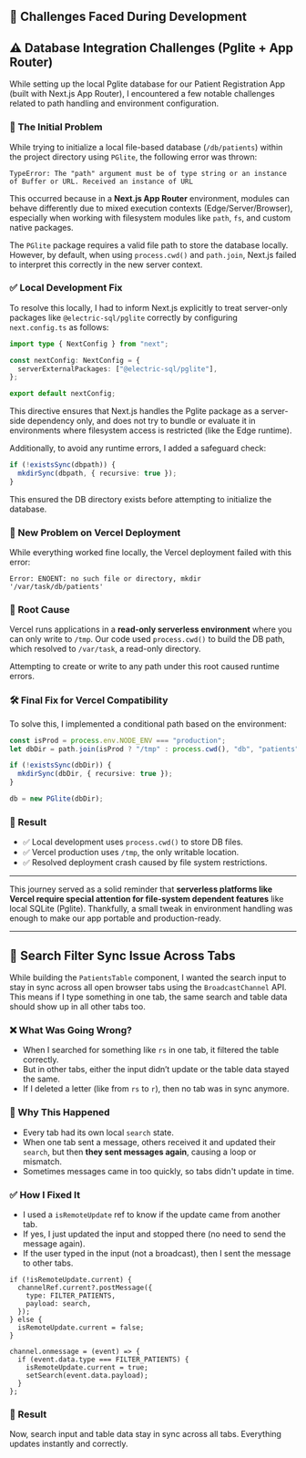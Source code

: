 ## 💬 Challenges Faced During Development

## ⚠️ Database Integration Challenges (Pglite + App Router)

While setting up the local Pglite database for our Patient Registration App (built with Next.js App Router), I encountered a few notable challenges related to path handling and environment configuration.

### 🐛 The Initial Problem

While trying to initialize a local file-based database (`/db/patients`) within the project directory using `PGlite`, the following error was thrown:

```
TypeError: The "path" argument must be of type string or an instance of Buffer or URL. Received an instance of URL
```

This occurred because in a **Next.js App Router** environment, modules can behave differently due to mixed execution contexts (Edge/Server/Browser), especially when working with filesystem modules like `path`, `fs`, and custom native packages.

The `PGlite` package requires a valid file path to store the database locally. However, by default, when using `process.cwd()` and `path.join`, Next.js failed to interpret this correctly in the new server context.

### ✅ Local Development Fix

To resolve this locally, I had to inform Next.js explicitly to treat server-only packages like `@electric-sql/pglite` correctly by configuring `next.config.ts` as follows:

```ts
import type { NextConfig } from "next";

const nextConfig: NextConfig = {
  serverExternalPackages: ["@electric-sql/pglite"],
};

export default nextConfig;
```

This directive ensures that Next.js handles the Pglite package as a server-side dependency only, and does not try to bundle or evaluate it in environments where filesystem access is restricted (like the Edge runtime).

Additionally, to avoid any runtime errors, I added a safeguard check:

```ts
if (!existsSync(dbpath)) {
  mkdirSync(dbpath, { recursive: true });
}
```

This ensured the DB directory exists before attempting to initialize the database.

### 🚨 New Problem on Vercel Deployment

While everything worked fine locally, the Vercel deployment failed with this error:

```
Error: ENOENT: no such file or directory, mkdir '/var/task/db/patients'
```

### 🧠 Root Cause

Vercel runs applications in a **read-only serverless environment** where you can only write to `/tmp`. Our code used `process.cwd()` to build the DB path, which resolved to `/var/task`, a read-only directory.

Attempting to create or write to any path under this root caused runtime errors.

### 🛠️ Final Fix for Vercel Compatibility

To solve this, I implemented a conditional path based on the environment:

```ts
const isProd = process.env.NODE_ENV === "production";
let dbDir = path.join(isProd ? "/tmp" : process.cwd(), "db", "patients");

if (!existsSync(dbDir)) {
  mkdirSync(dbDir, { recursive: true });
}

db = new PGlite(dbDir);
```

### 🎯 Result

- ✅ Local development uses `process.cwd()` to store DB files.
- ✅ Vercel production uses `/tmp`, the only writable location.
- ✅ Resolved deployment crash caused by file system restrictions.

---

This journey served as a solid reminder that **serverless platforms like Vercel require special attention for file-system dependent features** like local SQLite (Pglite). Thankfully, a small tweak in environment handling was enough to make our app portable and production-ready.

---

## 🔄 Search Filter Sync Issue Across Tabs

While building the `PatientsTable` component, I wanted the search input to stay in sync across all open browser tabs using the `BroadcastChannel` API. This means if I type something in one tab, the same search and table data should show up in all other tabs too.

### ❌ What Was Going Wrong?

- When I searched for something like `rs` in one tab, it filtered the table correctly.
- But in other tabs, either the input didn’t update or the table data stayed the same.
- If I deleted a letter (like from `rs` to `r`), then no tab was in sync anymore.

### 🧠 Why This Happened

- Every tab had its own local `search` state.
- When one tab sent a message, others received it and updated their `search`, but then **they sent messages again**, causing a loop or mismatch.
- Sometimes messages came in too quickly, so tabs didn't update in time.

### ✅ How I Fixed It

- I used a `isRemoteUpdate` ref to know if the update came from another tab.
- If yes, I just updated the input and stopped there (no need to send the message again).
- If the user typed in the input (not a broadcast), then I sent the message to other tabs.

```tsx
if (!isRemoteUpdate.current) {
  channelRef.current?.postMessage({
    type: FILTER_PATIENTS,
    payload: search,
  });
} else {
  isRemoteUpdate.current = false;
}
```

```tsx
channel.onmessage = (event) => {
  if (event.data.type === FILTER_PATIENTS) {
    isRemoteUpdate.current = true;
    setSearch(event.data.payload);
  }
};
```

### 🎉 Result

Now, search input and table data stay in sync across all tabs. Everything updates instantly and correctly.
